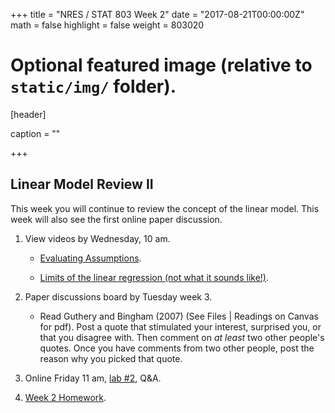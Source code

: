 +++
title = "NRES / STAT 803 Week 2"
date = "2017-08-21T00:00:00Z"
math = false
highlight = false
weight = 803020

# Optional featured image (relative to `static/img/` folder).
[header]

caption = ""

+++

## Linear Model Review II

This week you will continue to review the concept of the linear model. This week will also see the first online paper discussion.

1. View videos by Wednesday, 10 am.

    * [Evaluating Assumptions](https://youtu.be/E27HcS9QaT0).

    * [Limits of the linear regression (not what it sounds like!)](https://youtu.be/MQbvvydPSyg).

2. Paper discussions board by Tuesday week 3.

    * Read Guthery and Bingham (2007) (See Files | Readings on Canvas for pdf).
      Post a quote that stimulated your interest, surprised you, or that you disagree with. Then comment on *at least* two other people's quotes. Once you have comments from two other people, post the reason why you picked that quote.

3. Online Friday 11 am, [lab #2](lab_2/), Q&A.

4. [Week 2 Homework](homework_2/).


